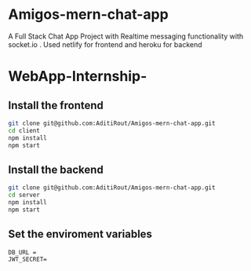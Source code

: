 # Amigos-mern-chat-app
A Full Stack Chat App Project with Realtime messaging functionality with socket.io . Used netlify for frontend and heroku for backend
# WebApp-Internship-

## Install the frontend

```bash
git clone git@github.com:AditiRout/Amigos-mern-chat-app.git
cd client
npm install
npm start
```

## Install the backend

```bash
git clone git@github.com:AditiRout/Amigos-mern-chat-app.git
cd server
npm install
npm start
```
## Set the enviroment variables

```
DB_URL = 
JWT_SECRET=
